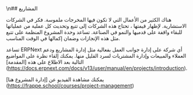 \n## المشاريع

هناك الكثير من الأعمال التي لا تكون فيها المخرجات ملموسة. فكر في الشركات الاستشارية. لإظهار قيمتها ، تحتاج هذه الشركات إلى تتبع وتحديث كل عملية من عملياتها للبقاء واقفة على قدميها والنمو في الصناعة. تساعد وحدة المشروع المنظمة على تتبع مثل هذه الإنجازات وضمان إكمالها في الوقت المناسب.

تساعد ERPNext أي شركة على إدارة جوانب العمل بفعالية مثل إدارة المشاريع ودعم العملاء والمبيعات وإدارة المشتريات لسرد القليل منها. يمكنك إلقاء نظرة على المواضيع التالية بعد الاطلاع على هذه [المقدمة] (https://docs.erpnext.com/docs/v13/user/manual/en/projects/introduction).

يمكنك مشاهدة الفيديو عن [إدارة المشروع هنا] (https://frappe.school/courses/project-management)